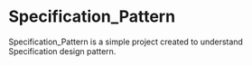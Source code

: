 # Specification_Pattern
Specification_Pattern is a simple project created to understand Specification design pattern.
